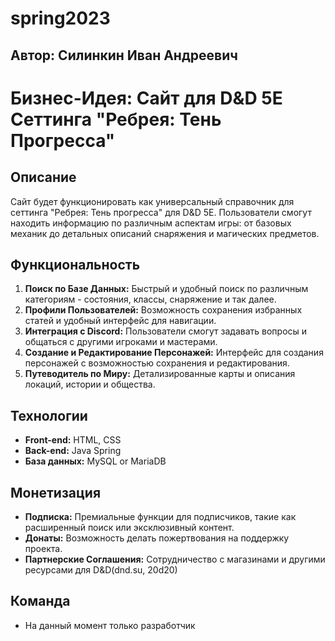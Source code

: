 # spring2023

## **Автор:** Силинкин Иван Андреевич

# Бизнес-Идея: Сайт для D&D 5E Сеттинга "Ребрея: Тень Прогресса"

## Описание
Сайт будет функционировать как универсальный справочник для сеттинга "Ребрея: Тень прогресса" для D&D 5E. Пользователи смогут находить информацию по различным аспектам игры: от базовых механик до детальных описаний снаряжения и магических предметов.

## Функциональность

1. **Поиск по Базе Данных:** Быстрый и удобный поиск по различным категориям - состояния, классы, снаряжение и так далее.
2. **Профили Пользователей:** Возможность сохранения избранных статей и удобный интерфейс для навигации.
3. **Интеграция с Discord:** Пользователи смогут задавать вопросы и общаться с другими игроками и мастерами.
4. **Создание и Редактирование Персонажей:** Интерфейс для создания персонажей с возможностью сохранения и редактирования.
5. **Путеводитель по Миру:** Детализированные карты и описания локаций, истории и общества.

## Технологии

- **Front-end:** HTML, CSS
- **Back-end:** Java Spring
- **База данных:** MySQL or MariaDB

## Монетизация

- **Подписка:** Премиальные функции для подписчиков, такие как расширенный поиск или эксклюзивный контент.
- **Донаты:** Возможность делать пожертвования на поддержку проекта.
- **Партнерские Соглашения:** Сотрудничество с магазинами и другими ресурсами для D&D(dnd.su, 20d20)

## Команда

- На данный момент только разработчик

